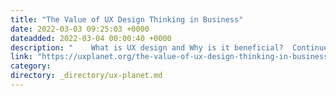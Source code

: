 ```yaml
---
title: "The Value of UX Design Thinking in Business"
date: 2022-03-03 09:25:03 +0000
dateadded: 2022-03-04 00:00:40 +0000
description: "    What is UX design and Why is it beneficial?  Continue reading on UX Planet »  "
link: "https://uxplanet.org/the-value-of-ux-design-thinking-in-business-bc1e9fcbcf9e?source=rss----819cc2aaeee0---4"
category:
directory: _directory/ux-planet.md
---
```

